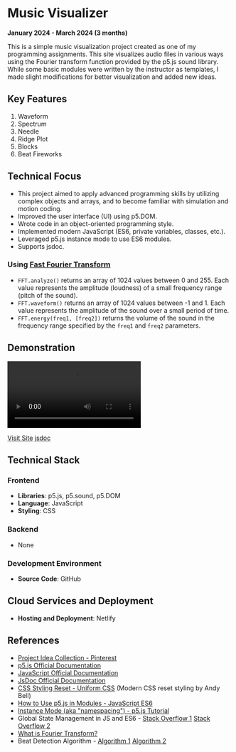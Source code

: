 # Music Visualizer

**January 2024 - March 2024 (3 months)**

This is a simple music visualization project created as one of my programming assignments. This site visualizes audio files in various ways using the Fourier transform function provided by the p5.js sound library. While some basic modules were written by the instructor as templates, I made slight modifications for better visualization and added new ideas.

## Key Features

1. Waveform
2. Spectrum
3. Needle
4. Ridge Plot
5. Blocks
6. Beat Fireworks

## Technical Focus

- This project aimed to apply advanced programming skills by utilizing complex objects and arrays, and to become familiar with simulation and motion coding.
- Improved the user interface (UI) using p5.DOM.
- Wrote code in an object-oriented programming style.
- Implemented modern JavaScript (ES6, private variables, classes, etc.).
- Leveraged p5.js instance mode to use ES6 modules.
- Supports jsdoc.

### Using [Fast Fourier Transform](https://p5js.org/reference/#/p5.FFT)
- `FFT.analyze()` returns an array of 1024 values between 0 and 255. Each value represents the amplitude (loudness) of a small frequency range (pitch of the sound).
- `FFT.waveform()` returns an array of 1024 values between -1 and 1. Each value represents the amplitude of the sound over a small period of time.
- `FFT.energy(freq1, [freq2])` returns the volume of the sound in the frequency range specified by the `freq1` and `freq2` parameters.

## Demonstration
<video src="https://github.com/urbanscratcher/project-musicVisualizer/assets/17016494/86d9e237-47e3-4a9b-b5aa-4fd2a2db52cd" controls></video>

[Visit Site](https://project-music-visualizer.netlify.app/)
[jsdoc](https://project-music-visualizer.netlify.app/jsdoc/index.html)

## Technical Stack
### Frontend
- **Libraries**: p5.js, p5.sound, p5.DOM
- **Language**: JavaScript
- **Styling**: CSS

### Backend
- None

### Development Environment
- **Source Code**: GitHub

## Cloud Services and Deployment
- **Hosting and Deployment**: Netlify

## References
- [Project Idea Collection - Pinterest](https://www.pinterest.co.kr/404joun/visualizer/)
- [p5.js Official Documentation](https://p5js.org/)
- [JavaScript Official Documentation](https://developer.mozilla.org/en-US/docs/Web/JavaScript)
- [JsDoc Official Documentation](https://jsdoc.app/)
- [CSS Styling Reset - Uniform CSS](https://uniformcss.com/docs/default-styles/) (Modern CSS reset styling by Andy Bell)
- [How to Use p5.js in Modules - JavaScript ES6](https://www.youtube.com/watch?v=P0bkwncSJag)
- [Instance Mode (aka "namespacing") - p5.js Tutorial](https://www.youtube.com/watch?v=Su792jEauZg&list=PLglp04UYZK_PrN6xWo_nJ-8kzyXDyFUwi&index=64)
- Global State Management in JS and ES6 - [Stack Overflow 1](https://stackoverflow.com/questions/33875322/javascript-and-es6-global-variables) [Stack Overflow 2](https://stackoverflow.com/questions/43605434/what-is-the-correct-way-to-define-global-variable-in-es6-modules)
- [What is Fourier Transform?](https://www.youtube.com/watch?v=spUNpyF58BY&t=484s)
- Beat Detection Algorithm - [Algorithm 1](https://www.clear.rice.edu/elec301/Projects01/beat_sync/beatalgo.html) [Algorithm 2](http://archive.gamedev.net/archive/reference/programming/features/beatdetection/index.html)
